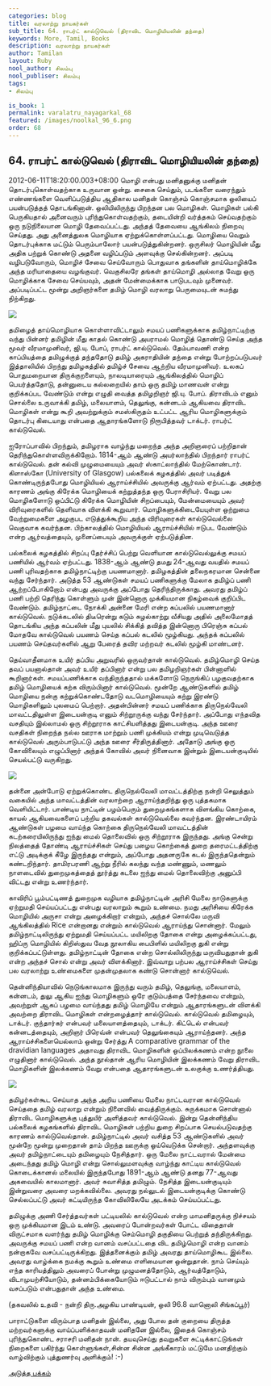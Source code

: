 ```yaml
---
categories: blog
title: வரலாற்று நாயகர்கள்
sub_title: 64. ராபர்ட் கால்டுவெல் (திராவிட மொழியியலின் தந்தை)
keywords: More, Tamil, Books
description: வரலாற்று நாயகர்கள்
author: Tamilan
layout: Ruby
nool_author: சிலம்பு
nool_publiser: சிலம்பு
tags:
- சிலம்பு

is_book: 1
permalink: varalatru_nayagarkal_68
featured: /images/noolkal_96_6.png
order: 68
---
```



## 64. ராபர்ட் கால்டுவெல் (திராவிட மொழியியலின் தந்தை)

2012-06-11T18:20:00.003+08:00 மொழி என்பது மனிதனுக்கு மனிதன் தொடர்புகொள்வதற்காக உருவான ஒன்று. சைகை செய்தும், படங்களை வரைந்தும் எண்ணங்களை வெளிப்படுத்திய ஆதிகால மனிதன் கொஞ்சம் கொஞ்சமாக ஒலியைப் பயன்படுத்தத் தொடங்கினான். ஒலியிலிருந்து பிறந்தன பல மொழிகள். மொழிகள் பல்கி பெருகியதால் அனைவரும் புரிந்துகொள்வதற்கும், தடையின்றி வர்த்தகம் செய்வதற்கும் ஒரு நடுநிலையான மொழி தேவைப்பட்டது. அந்தத் தேவையை ஆங்கிலம் நிறைவு செய்தது. அது அனைத்துலக மொழியாக ஏற்றுக்கொள்ளப்பட்டது. மொழியை வெறும் தொடர்புக்காக மட்டும் பெரும்பாலோர் பயன்படுத்துகின்றனர். ஒருசிலர் மொழியின் மீது அதிக பற்றுக் கொண்டு அதனை வழிப்படும் அளவுக்கு செல்கின்றனர். அப்படி வழிபடுவோரும், மொழிச் சேவை செய்வோரும் பொதுவாக தங்களின் தாய்மொழிக்கே அந்த மரியாதையை வழங்குவர். வெகுசிலரே தங்கள் தாய்மொழி அல்லாத வேறு ஒரு மொழிக்காக சேவை செய்யவும், அதன் மேன்மைக்காக பாடுபடவும் முனைவர். அப்படிப்பட்ட மூன்று அறிஞர்களை தமிழ் மொழி வரலாறு பெருமையுடன் சுமந்து நிற்கிறது.

![](http://3.bp.blogspot.com/-x_hnipHF_SM/T9RDYKQzV5I/AAAAAAAAByI/wAZxP4tw6ho/s320/robertcaldwell.jpg)

தமிழைத் தாய்மொழியாக கொள்ளாவிட்டாலும் சமயப் பணிகளுக்காக தமிழ்நாட்டிற்கு வந்து பின்னர் தமிழின் மீது காதல் கொண்டு அயராமல் மொழித் தொண்டு செய்த அந்த மூவர் வீரமாமுனிவர், ஜி.யு. போப், ராபர்ட் கால்டுவெல். தேம்பாவணி என்ற காப்பியத்தை தமிழுக்குத் தந்ததோடு தமிழ் அகராதியின் தந்தை என்று போற்றப்படுபவர் இத்தாலியில் பிறந்து தமிழகத்தில் தமிழ்ச் சேவை ஆற்றிய வீரமாமுனிவர். உலகப் பொதுமறையான திருக்குறளையும், நாலடியாரையும் ஆங்கிலத்தில் மொழிப் பெயர்த்ததோடு, தன்னுடைய கல்லறையில் தாம் ஒரு தமிழ் மாணவன் என்று குறிக்கப்பட வேண்டும் என்று எழுதி வைத்த தமிழறிஞர் ஜி.யு. போப். திராவிடம் எனும் சொல்லை உருவாக்கி தமிழ், மலையாளம், தெலுங்கு, கன்னடம் ஆகியவை திராவிட மொழிகள் என்று கூறி அவற்றுக்கும் சமஸ்கிருதம் உட்பட்ட ஆரிய மொழிகளுக்கும் தொடர்பு கிடையாது என்பதை ஆதாரங்களோடு நிரூபித்தவர் டாக்டர். ராபர்ட் கால்டுவெல்.

ஐரோப்பாவில் பிறந்தும், தமிழராக வாழ்ந்து மறைந்த அந்த அறிஞரைப் பற்றிதான் தெரிந்துகொள்ளவிருக்கிறோம். 1814-ஆம் ஆண்டு அயர்லாந்தில் பிறந்தார் ராபர்ட் கால்டுவெல். தன் கல்வி முழுமையையும் அவர் ஸ்காட்லாந்தில் மேற்கொண்டார். கிளாஸ்கோ (University of Glasgow) பல்கலைக் கழகத்தில் அவர் படித்துக் கொண்டிருந்தபோது மொழியியல் ஆராய்ச்சியில் அவருக்கு ஆர்வம் ஏற்பட்டது. அதற்கு காரணம் அங்கு கிரேக்க மொழியைக் கற்றுத்தந்த ஒரு பேராசிரியர். வேறு பல மொழிகளோடு ஒப்பிட்டு கிரேக்க மொழியின் சிறப்பையும், மேன்மையையும் அவர் விரிவுரைகளில் தெளிவாக விளக்கி கூறுவார். மொழிகளுக்கிடையேயுள்ள ஒற்றுமை வேற்றுமைகளை அழகுபட எடுத்துக்கூறிய அந்த விரிவுரைகள் கால்டுவெல்லை வெகுவாக கவர்ந்தன. பிற்காலத்தில் மொழியியல் ஆராய்ச்சியில் ஈடுபட வேண்டும் என்ற ஆர்வத்தையும், முனைப்பையும் அவருக்குள் ஏற்படுத்தின.

பல்கலைக் கழகத்தில் சிறப்பு தேர்ச்சிப் பெற்று வெளியான கால்டுவெல்லுக்கு சமயப் பணியில் ஆர்வம் ஏற்பட்டது. 1838-ஆம் ஆண்டு தமது 24-ஆவது வயதில் சமயப் பணி புரிவதற்காக தமிழ்நாட்டிற்கு பயணமானார். தமிழகத்தின் தலைநகரமான சென்னை வந்து சேர்ந்தார். அடுத்த 53 ஆண்டுகள் சமயப் பணிகளுக்கு மேலாக தமிழ்ப் பணி ஆற்றப்போகிறோம் என்பது அவருக்கு அப்போது தெரிந்திருக்காது. அவரது தமிழ்ப் பணி பற்றி தெரிந்து கொள்ளும் முன் இன்னொரு முக்கியமான நிகழ்வைக் குறிப்பிட வேண்டும். தமிழ்நாட்டை நோக்கி அன்னை மேரி என்ற கப்பலில் பயணமானார் கால்டுவெல். நடுக்கடலில் திடீரென்று கடும் சுழல்காற்று வீசியது அதில் அலைமோதத் தொடங்கிய அந்த கப்பலின் மீது புயலில் சிக்கித் தவித்த இன்னொரு பிரெஞ்சு கப்பல் மோதவே கால்டுவெல் பயணம் செய்த கப்பல் கடலில் மூழ்கியது. அந்தக் கப்பலில் பயணம் செய்தவர்களில் ஆறு பேரைத் தவிர மற்றவர் கடலில் மூழ்கி மாண்டனர்.

தெய்வாதீனமாக உயிர் தப்பிய அறுவரில் ஒருவர்தான் கால்டுவெல். தமிழ்மொழி செய்த தவப் பயனால்தான் அவர் உயிர் தப்பினார் என்று பல தமிழறிஞர்கள் பின்னாளில் கூறினார்கள். சமயப்பணிக்காக வந்திருந்ததால் மக்களோடு நெருங்கிப் பழகுவதற்காக தமிழ் மொழியைக் கற்க விரும்பினார் கால்டுவெல். மூன்றே ஆண்டுகளில் தமிழ் மொழியை நன்கு கற்றுக்கொண்டதோடு வடமொழியையும் கற்று இரண்டு மொழிகளிலும் புலமைப் பெற்றார். அதன்பின்னர் சமயப் பணிக்காக திருநெல்வேலி மாவட்டதிலுள்ள இடையன்குடி எனும் சிற்றூருக்கு வந்து சேர்ந்தார். அப்போது எந்தவித வசதியும் இல்லாமல் ஒரு சிற்றூராக காட்சியளித்தது இடையன்குடி. அந்த ஊரை வசதிகள் நிறைந்த நல்ல ஊராக மாற்றும் பணி முக்கியம் என்று முடிவெடுத்த கால்டுவெல் அரும்பாடுபட்டு அந்த ஊரை சீர்திருத்தினார். அதோடு அங்கு ஒரு கோவிலையும் எழுப்பினார் அந்தக் கோவில் அவர் நினைவாக இன்றும் இடையன்குடியில் செயல்பட்டு வருகிறது.

![](http://1.bp.blogspot.com/-wWvCeziR7DU/T9RDhT2x-7I/AAAAAAAAByQ/rrr4lJ-fOT4/s320/509px-Caldwell_close1.jpg)

தன்னை அன்போடு ஏற்றுக்கொண்ட திருநெல்வேலி மாவட்டத்திற்கு நன்றி செலுத்தும் வகையில் அந்த மாவட்டத்தின் வரலாற்றை ஆராய்ந்தறிந்து ஒரு புத்தகமாக வெளியிட்டார். பாண்டிய நாட்டின் பழம்பெரும் துறைமுகங்களாக விளங்கிய கொற்கை, காயல் ஆகியவைகளைப் பற்றிய தகவல்கள் கால்டுவெல்லை கவர்ந்தன. இரண்டாயிரம் ஆண்டுகள் பழமை வாய்ந்த கொற்கை திருநெல்வேலி மாவட்டத்தின் கடற்கரையிலிருந்து ஐந்து மைல் தொலைவில் ஒரு சிற்றூராக இருந்தது. அங்கு சென்று நிலத்தைத் தோண்டி ஆராய்ச்சிகள் செய்து பழைய கொற்கைத் துறை தரைமட்டத்திற்கு எட்டு அடிக்குக் கீழே இருந்தது என்றும், அப்போது அதனருகே கடல் இருந்ததென்றும் கண்டறிந்தார். தாமிரபரணி ஆற்று நீரில் கலந்து வந்த மண்ணும், மணலும் நாளடைவில் துறைமுகத்தைத் தூர்த்து கடலை ஐந்து மைல் தொலைவிற்கு அனுப்பி விட்டது என்று உணர்ந்தார்.

காவிரிப் பூம்பட்டிணத் துறைமுக வழியாக தமிழ்நாட்டின் அரிசி மேலை நாடுகளுக்கு ஏற்றுமதி செய்யப்பட்டது என்பது வரலாறும் கூறும் உண்மை. நமது அரிசியை கிரேக்க மொழியில் அருசா என்று அழைக்கிறார் என்றும், அந்தச் சொல்லே மருவி ஆங்கிலத்தில் Rice என்றானது என்றும் கால்டுவெல் ஆராய்ந்து சொன்னார். மேலும் தமிழ்நாட்டிலிருந்து ஏற்றுமதி செய்யப்பட்ட மயிலிறகு தோகை என்று அழைக்கப்பட்டது, ஹிப்ரு மொழியில் கிறிஸ்துவ வேத நூலாகிய பைபிளில் மயிலிறகு துகி என்று குறிக்கப்பட்டுள்ளது. தமிழ்நாட்டின் தோகை என்ற சொல்லிலிருந்து மருவியதுதான் துகி என்ற அந்தச் சொல் என்று அவர் விளக்கினார். இவ்வாறு பற்பல ஆராய்ச்சிகள் செய்து பல வரலாற்று உண்மைகளை முதன்முதலாக கண்டு சொன்னார் கால்டுவெல்.

தென்னிந்தியாவில் நெடுங்காலமாக இருந்து வரும் தமிழ், தெலுங்கு, மலையாளம், கன்னடம், துலு ஆகிய ஐந்து மொழிகளும் ஒரே குடும்பத்தை சேர்ந்தவை என்றும், அவற்றுள் ஆகப் பழமை வாய்ந்தது தமிழ் மொழியே என்றும் ஆதாரங்களுடன் விளக்கி அவற்றை திராவிட மொழிகள் என்றழைத்தார் கால்டுவெல். கால்டுவெல் தமிழையும், டாக்டர். குந்தார்கர் என்பவர் மலையாளத்தையும், டாக்டர். கிட்டெல் என்பவர் கன்னடத்தையும், அறிஞர் பிரெவ்ன் என்பவர் தெலுங்கையும் ஆராய்ந்தனர். அந்த ஆராய்ச்சிகளையெல்லாம் ஒன்று சேர்த்து A comparative grammar of the dravidian languages அதாவது திராவிட மொழிகளின் ஒப்பிலக்கணம் என்ற நூலை எழுதினார் கால்டுவெல். அந்த நூல்தான் ஆரிய மொழியின் இலக்கணம் வேறு திராவிட மொழிகளின் இலக்கணம் வேறு என்பதை ஆதாரங்களுடன் உலகுக்கு உணர்த்தியது.

![](http://1.bp.blogspot.com/-HFbT7FOeKN4/T9RDnVClc9I/AAAAAAAAByY/r4o_LACUQa0/s1600/robert.jpg)

தமிழர்கள்கூட செய்யாத அந்த அறிய பணியை மேலை நாட்டவரான கால்டுவெல் செய்ததை தமிழ் வரலாறு என்றும் நினைவில் வைத்திருக்கும். சுருக்கமாக சொன்னால் திராவிட மொழிகளுக்கு புத்துயிர் அளித்தவர் கால்டுவெல். இன்று தென்னிந்திய பல்கலைக் கழகங்களில் திராவிட மொழிகள் பற்றிய துறை சிறப்பாக செயல்படுவதற்கு காரணம் கால்டுவெல்தான். தமிழ்நாட்டில் அவர் வசித்த 53 ஆண்டுகளில் அவர் மூன்றே மூன்று முறைதான் தாம் பிறந்த ஊருக்கு ஓய்வெடுக்க சென்றார். அந்தளவுக்கு அவர் தமிழ்நாட்டையும் தமிழையும் நேசித்தார். ஒரு மேலை நாட்டவரால் மேன்மை அடைந்தது தமிழ் மொழி என்று சொல்லுமளவுக்கு வாழ்ந்து காட்டிய கால்டுவெல் கொடைக்கானல் மலையில் இருந்தபோது 1891-ஆம் ஆண்டு தனது 77-ஆவது அகவையில் காலமானார். அவர் சுவாசித்த தமிழும். நேசித்த இடையன்குடியும் இன்றுவரை அவரை மறக்கவில்லை. அவரது நல்லுடல் இடையன்குடிக்கு கொண்டு செல்லப்பட்டு அவர் கட்டியிருந்த கோவிலிலேயே அடக்கம் செய்யப்பட்டது.

தமிழுக்கு அணி சேர்த்தவர்கள் பட்டியலில் கால்டுவெல் என்ற மாமனிதருக்கு நிச்சயம் ஒரு முக்கியமான இடம் உண்டு. அவரைப் போன்றவர்கள் போட்ட விதைதான் விருட்சமாக வளர்ந்து தமிழ் மொழிக்கு செம்மொழி தகுதியை பெற்றுத் தந்திருக்கிறது. அவருக்கு சமயப் பணி என்ற வானம் வசப்பட்டதை விட தமிழ்மொழி என்ற வானம் நன்றாகவே வசப்பட்டிருக்கிறது. இத்தனைக்கும் தமிழ் அவரது தாய்மொழிகூட இல்லை. அவரது வாழ்க்கை நமக்கு கூறும் உண்மை எளிமையான ஒன்றுதான். நாம் செய்யும் எந்த காரியத்திலும் அவரைப் போன்று முழுமனத்தோடும், ஆர்வத்தோடும், விடாமுயற்சியோடும், தன்னம்பிக்கையோடும் ஈடுபட்டால் நாம் விரும்பும் வானமும் வசப்படும் என்பதுதான் அந்த உண்மை.

(தகவலில் உதவி - நன்றி திரு.அழகிய பாண்டியன், ஒலி 96.8 வானொலி சிங்கப்பூர்)

பாராட்டுகளை விரும்பாத மனிதன் இல்லை, அது போல தன் குறையை திருத்த மற்றவர்களுக்கு வாய்ப்பளிக்காதவன் மனிதனே இல்லை, இதைக் கொஞ்சம் புரிந்துகொண்ட சராசரி மனிதன் நான். தயவுசெய்து தவறுகளை சுட்டிக்காட்டுங்கள் நிறைகளை பகிர்ந்து கொள்ளுங்கள்,சின்ன சின்ன அங்கீகாரம் மட்டுமே மனதிற்கும் வாழ்விற்கும் புத்துணர்வு அளிக்கும்! :-)

[அடுத்த பக்கம்](varalatru_nayagarkal_69)